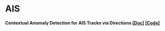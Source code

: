# AIS

#### Contextual Anomaly Detection for AIS Tracks via Directions [[Doc]](https://www.nature.com/articles/s41524-023-01016-5) [[Code]](https://github.com/chunwangpro/AIS)

